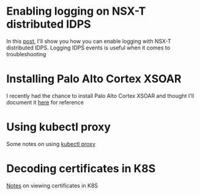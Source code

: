 # Enabling logging on NSX-T distributed IDPS
In this [post](post1-idps.md), I'll show you how you can enable logging with NSX-T distributed IDPS. Logging IDPS events is useful when it comes to troubleshooting

# Installing Palo Alto Cortex XSOAR
I recently had the chance to install Palo Alto Cortex XSOAR and thought I'll document it [here](post2-xsoar.md) for reference

# Using kubectl proxy
Some notes on using [kubectl proxy](post3-kubectlproxy.md)

# Decoding certificates in K8S
[Notes](post4-k8scert.md) on viewing certificates in K8S
